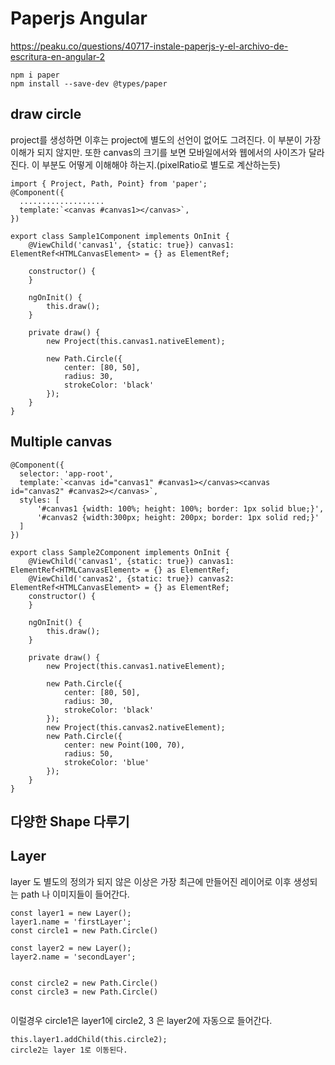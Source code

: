 # Paperjs Angular
https://peaku.co/questions/40717-instale-paperjs-y-el-archivo-de-escritura-en-angular-2
```
npm i paper
npm install --save-dev @types/paper
```

## draw circle
project를 생성하면 이후는 project에 별도의 선언이 없어도 그려진다. 이 부분이 가장 이해가 되지 않지만.
또한 canvas의 크기를 보면 모바일에서와 웹에서의 사이즈가 달라진다. 이 부분도 어떻게 이해해야 하는지.(pixelRatio로 별도로 계산하는듯)
```
import { Project, Path, Point} from 'paper';
@Component({
  ...................
  template:`<canvas #canvas1></canvas>`,
})

export class Sample1Component implements OnInit {
    @ViewChild('canvas1', {static: true}) canvas1: ElementRef<HTMLCanvasElement> = {} as ElementRef;

    constructor() {
    }

    ngOnInit() {
        this.draw();
    }

    private draw() {
        new Project(this.canvas1.nativeElement);

        new Path.Circle({
            center: [80, 50],
            radius: 30,
            strokeColor: 'black'
        });
    }
}
```

## Multiple canvas
```
@Component({
  selector: 'app-root',
  template:`<canvas id="canvas1" #canvas1></canvas><canvas id="canvas2" #canvas2></canvas>`,
  styles: [
      '#canvas1 {width: 100%; height: 100%; border: 1px solid blue;}',
      '#canvas2 {width:300px; height: 200px; border: 1px solid red;}'
  ]
})

export class Sample2Component implements OnInit {
    @ViewChild('canvas1', {static: true}) canvas1: ElementRef<HTMLCanvasElement> = {} as ElementRef;
    @ViewChild('canvas2', {static: true}) canvas2: ElementRef<HTMLCanvasElement> = {} as ElementRef;
    constructor() {
    }

    ngOnInit() {
        this.draw();
    }

    private draw() {
        new Project(this.canvas1.nativeElement);

        new Path.Circle({
            center: [80, 50],
            radius: 30,
            strokeColor: 'black'
        });
        new Project(this.canvas2.nativeElement);
        new Path.Circle({
            center: new Point(100, 70),
            radius: 50,
            strokeColor: 'blue'
        });
    }
}
```


## 다양한 Shape 다루기


## Layer
layer 도 별도의 정의가 되지 않은 이상은 가장 최근에 만들어진 레이어로 이후 생성되는 path 나 이미지들이 들어간다.
```
const layer1 = new Layer();
layer1.name = 'firstLayer';
const circle1 = new Path.Circle()

const layer2 = new Layer();
layer2.name = 'secondLayer';


const circle2 = new Path.Circle()
const circle3 = new Path.Circle()


```

이럴경우 circle1은 layer1에 circle2, 3 은 layer2에 자동으로 들어간다.

```
this.layer1.addChild(this.circle2);
circle2는 layer 1로 이동된다.
```
